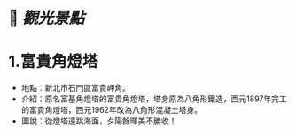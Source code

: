 # 🍠 ***觀光景點***

# 1.富貴角燈塔

- 地點：​新北市石門區富貴岬角。
- 介紹：原名富基角燈塔的富貴角燈塔，塔身原為八角形鐵造，西元1897年完工的富貴角燈塔，西元1962年改為八角形混凝土塔身。
- 圖說：從燈塔遠跳海面，夕陽餘暉美不勝收！

